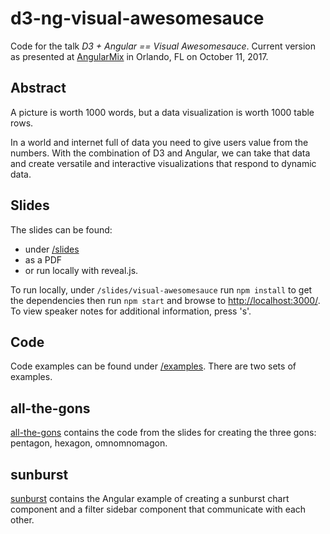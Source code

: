 # d3-ng-visual-awesomesauce

Code for the talk _D3 + Angular == Visual Awesomesauce_. Current version as presented at [AngularMix](https://angularmix.com/) in Orlando, FL on October 11, 2017.

## Abstract

A picture is worth 1000 words, but a data visualization is worth 1000 table rows. 

In a world and internet full of data you need to give users value from the numbers. With the combination of D3 and Angular, we can take that data and create versatile and interactive visualizations that respond to dynamic data.

## Slides

The slides can be found:<br />
- under [/slides](slides)
- as a PDF<br />
- or run locally with reveal.js.

To run locally, under `/slides/visual-awesomesauce` run `npm install` to get the dependencies then run `npm start` and browse to [http://localhost:3000/](http://localhost:3000/). To view speaker notes for additional information, press 's'.

## Code

Code examples can be found under [/examples](examples). There are two sets of examples. 

## all-the-gons
[all-the-gons](examples/all-the-gons) contains the code from the slides for creating the three gons: pentagon, hexagon, omnomnomagon. 

## sunburst
[sunburst](examples/sunburst) contains the Angular example of creating a sunburst chart component and a filter sidebar component that communicate with each other.
